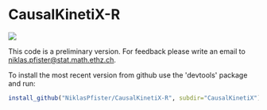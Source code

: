 # CausalKinetiX-R

[![](https://www.r-pkg.org/badges/version/CausalKinetiX?color=green)](https://cran.r-project.org/package=CausalKinetiX)

This code is a preliminary version. For feedback please write an email to niklas.pfister@stat.math.ethz.ch.


To install the most recent version from github use the 'devtools' package and run:

```R
install_github("NiklasPfister/CausalKinetiX-R", subdir="CausalKinetiX")
```
